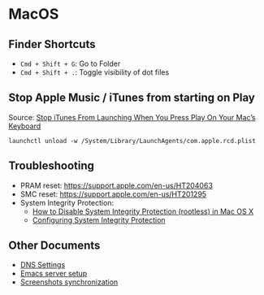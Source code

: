 # MacOS

## Finder Shortcuts

- `Cmd + Shift + G`: Go to Folder
- `Cmd + Shift + .`: Toggle visibility of dot files

## Stop Apple Music / iTunes from starting on Play

Source: [Stop iTunes From Launching When You Press Play On Your Mac’s Keyboard](https://www.howtogeek.com/274345/stop-itunes-from-launching-when-you-press-play-on-your-macs-keyboard/)

```
launchctl unload -w /System/Library/LaunchAgents/com.apple.rcd.plist
```

## Troubleshooting

- PRAM reset: <https://support.apple.com/en-us/HT204063>
- SMC reset: <https://support.apple.com/en-us/HT201295>
- System Integrity Protection: 
  * [How to Disable System Integrity Protection (rootless) in Mac OS X](https://osxdaily.com/2015/10/05/disable-rootless-system-integrity-protection-mac-os-x/)
  * [Configuring System Integrity Protection](https://developer.apple.com/library/archive/documentation/Security/Conceptual/System_Integrity_Protection_Guide/ConfiguringSystemIntegrityProtection/ConfiguringSystemIntegrityProtection.html)

## Other Documents

- [DNS Settings](dns-settings.md#macos)
- [Emacs server setup](emacs.md#emacs-server-as-macos-service)
- [Screenshots synchronization](dropbox.md#screenshots-sync-on-macos)